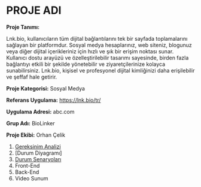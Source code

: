 # PROJE ADI

**Proje Tanımı:** 

Lnk.bio, kullanıcıların tüm dijital bağlantılarını tek bir sayfada toplamalarını sağlayan bir platformdur. Sosyal medya hesaplarınız, web siteniz, blogunuz veya diğer dijital içerikleriniz için hızlı ve şık bir erişim noktası sunar. Kullanıcı dostu arayüzü ve özelleştirilebilir tasarımı sayesinde, birden fazla bağlantıyı etkili bir şekilde yönetebilir ve ziyaretçilerinize kolayca sunabilirsiniz. Lnk.bio, kişisel ve profesyonel dijital kimliğinizi daha erişilebilir ve şeffaf hale getirir.

**Proje Kategorisi:** Sosyal Medya

**Referans Uygulama:** https://lnk.bio/tr/

**Uygulama Adresi:** abc.com

**Grup Adı:** BioLinker

**Proje Ekibi:** Orhan Çelik

1. [Gereksinim Analizi](./lnk.bio/Gereksinim%20Analizi.md)
2. [Durum Diyagramı]
3. [Durum Senaryoları](./durum%20senaryoları.md)
4. Front-End
5. Back-End
6. Video Sunum


